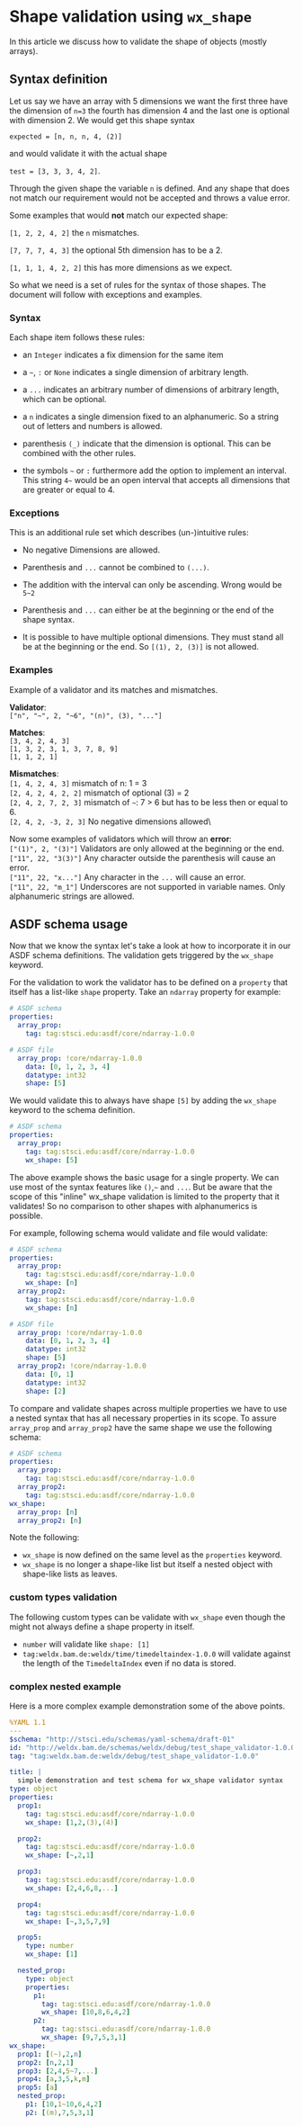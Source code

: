 # Shape validation using `wx_shape`
In this article we discuss how to validate the shape of objects (mostly arrays).
## Syntax definition
Let us say we have an array with 5 dimensions we want the first three have the dimension of `n=3` the fourth has
dimension 4 and the last one is optional with dimension 2. We would get this shape syntax

`expected = [n, n, n, 4, (2)]`

and would validate it with the actual shape 

`test = [3, 3, 3, 4, 2]`.
 
Through the given shape the variable `n` is defined. And any shape that does not match our requirement would not 
be accepted and throws a value error. 

Some examples that would **not** match our expected shape:

`[1, 2, 2, 4, 2]` the `n` mismatches.

`[7, 7, 7, 4, 3]` the optional 5th dimension has to be a 2.

`[1, 1, 1, 4, 2, 2]` this has more dimensions as we expect.

So what we need is a set of rules for the syntax of those shapes. The document will follow with exceptions and examples.

### Syntax

Each shape item follows these rules:
*   an ``Integer`` indicates a fix dimension for the same item

*   a ``~``, `:` or `None` indicates a single dimension of arbitrary length.

*   a ``...`` indicates an arbitrary number of dimensions of arbitrary length, which can be optional.

*   a ``n`` indicates a single dimension fixed to an alphanumeric. So a string out of letters and numbers is allowed.

*   parenthesis ``(_)`` indicate that the dimension is optional. This can be combined with the other rules.

*   the symbols ``~`` or `:` furthermore add the option to implement an interval. This string `4~` would be an open
interval that accepts all dimensions that are greater or equal to 4.

### Exceptions

This is an additional rule set which describes (un-)intuitive rules:

*   No negative Dimensions are allowed.

*   Parenthesis and `...` cannot be combined to `(...)`.

*   The addition with the interval can only be ascending. Wrong would be `5~2`

*   Parenthesis and `...` can either be at the beginning or the end of the shape syntax.

*   It is possible to have multiple optional dimensions. They must stand all be at the beginning or the end.
So ``[(1), 2, (3)]`` is not allowed.

### Examples
Example of a validator and its matches and mismatches.

**Validator**:\
`["n", "~", 2, "~6", "(n)", (3), "..."]`

**Matches**:\
`[3, 4, 2, 4, 3]`\
`[1, 3, 2, 3, 1, 3, 7, 8, 9]`\
`[1, 1, 2, 1]`

**Mismatches**:\
`[1, 4, 2, 4, 3]` mismatch of n: 1 = 3\
`[2, 4, 2, 4, 2, 2]` mismatch of optional (3) = 2\
`[2, 4, 2, 7, 2, 3]` mismatch of `~`: 7 > 6 but has to be less then or equal to 6.\
`[2, 4, 2, -3, 2, 3]` No negative dimensions allowed\

Now some examples of validators which will throw an **error**:\
`["(1)", 2, "(3)"]` Validators are only allowed at the beginning or the end.\
`["11", 22, "3(3)"]` Any character outside the parenthesis will cause an error.\
`["11", 22, "x..."]` Any character in the `...` will cause an error.\
`["11", 22, "m_1"]` Underscores are not supported in variable names. Only alphanumeric strings are allowed.

## ASDF schema usage 
Now that we know the syntax let's take a look at how to incorporate it in our ASDF schema definitions.
The validation gets triggered by the `wx_shape` keyword.

For the validation to work the validator has to be defined on a `property` that itself has a list-like `shape` property.
Take an `ndarray` property for example:
```yaml
# ASDF schema
properties:
  array_prop:
    tag: tag:stsci.edu:asdf/core/ndarray-1.0.0
```
```yaml
# ASDF file
  array_prop: !core/ndarray-1.0.0
    data: [0, 1, 2, 3, 4]
    datatype: int32
    shape: [5]
```
We would validate this to always have shape `[5]` by adding the `wx_shape` keyword to the schema definition.
```yaml
# ASDF schema
properties:
  array_prop:
    tag: tag:stsci.edu:asdf/core/ndarray-1.0.0
    wx_shape: [5]
```
The above example shows the basic usage for a single property.
We can use most of the syntax features like `()`,`~` and `...`.
But be aware that the scope of this "inline" wx_shape validation is limited to the property that it validates!
So no comparison to other shapes with alphanumerics is possible.

For example, following schema would validate and file would validate:
```yaml
# ASDF schema
properties:
  array_prop:
    tag: tag:stsci.edu:asdf/core/ndarray-1.0.0
    wx_shape: [n]
  array_prop2:
    tag: tag:stsci.edu:asdf/core/ndarray-1.0.0
    wx_shape: [n]
```
```yaml
# ASDF file
  array_prop: !core/ndarray-1.0.0
    data: [0, 1, 2, 3, 4]
    datatype: int32
    shape: [5]
  array_prop2: !core/ndarray-1.0.0
    data: [0, 1]
    datatype: int32
    shape: [2]
```
To compare and validate shapes across multiple properties we have to use a nested syntax that has all necessary properties in its scope.
To assure `array_prop` and `array_prop2` have the same shape we use the following schema:
```yaml
# ASDF schema
properties:
  array_prop:
    tag: tag:stsci.edu:asdf/core/ndarray-1.0.0
  array_prop2:
    tag: tag:stsci.edu:asdf/core/ndarray-1.0.0
wx_shape:
  array_prop: [n]
  array_prop2: [n]
```
Note the following:
*   `wx_shape` is now defined on the same level as the `properties` keyword.
*   `wx_shape` is no longer a shape-like list but itself a nested object with shape-like lists as leaves.

### custom types validation
The following custom types can be validate with `wx_shape` even though the might not always define a shape property in itself.
*   `number` will validate like `shape: [1]`
*   `tag:weldx.bam.de:weldx/time/timedeltaindex-1.0.0` will validate against the length of the `TimedeltaIndex` even if no data is stored.

### complex nested example
Here is a more complex example demonstration some of the above points.
```yaml
%YAML 1.1
---
$schema: "http://stsci.edu/schemas/yaml-schema/draft-01"
id: "http://weldx.bam.de/schemas/weldx/debug/test_shape_validator-1.0.0"
tag: "tag:weldx.bam.de:weldx/debug/test_shape_validator-1.0.0"

title: |
  simple demonstration and test schema for wx_shape validator syntax
type: object
properties:
  prop1:
    tag: tag:stsci.edu:asdf/core/ndarray-1.0.0
    wx_shape: [1,2,(3),(4)]

  prop2:
    tag: tag:stsci.edu:asdf/core/ndarray-1.0.0
    wx_shape: [~,2,1]

  prop3:
    tag: tag:stsci.edu:asdf/core/ndarray-1.0.0
    wx_shape: [2,4,6,8,...]

  prop4:
    tag: tag:stsci.edu:asdf/core/ndarray-1.0.0
    wx_shape: [~,3,5,7,9]

  prop5:
    type: number
    wx_shape: [1]

  nested_prop:
    type: object
    properties:
      p1:
        tag: tag:stsci.edu:asdf/core/ndarray-1.0.0
        wx_shape: [10,8,6,4,2]
      p2:
        tag: tag:stsci.edu:asdf/core/ndarray-1.0.0
        wx_shape: [9,7,5,3,1]
wx_shape:
  prop1: [(~),2,n]
  prop2: [n,2,1]
  prop3: [2,4,5~7,...]
  prop4: [a,3,5,k,m]
  prop5: [a]
  nested_prop:
    p1: [10,1~10,6,4,2]
    p2: [(m),7,5,3,1]
``` 
